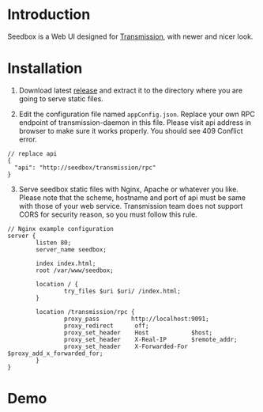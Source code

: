 # Introduction

Seedbox is a Web UI designed for [Transmission](https://github.com/transmission/transmission), with newer and nicer look.

# Installation

1. Download latest [release](https://github.com/noobly314/seedbox/releases/latest) and extract it to the directory where you are going to serve static files.

2. Edit the configuration file named `appConfig.json`. Replace your own RPC endpoint of transmission-daemon in this file. Please visit api address in browser to make sure it works properly. You should see 409 Conflict error.

```
// replace api
{
  "api": "http://seedbox/transmission/rpc"
}
```

3. Serve seedbox static files with Nginx, Apache or whatever you like. Please note that the scheme, hostname and port of api must be same with those of your web service. Transmission team does not support CORS for security reason, so you must follow this rule.

```
// Nginx example configuration
server {
        listen 80;
        server_name seedbox;

        index index.html;
        root /var/www/seedbox;

        location / {
                try_files $uri $uri/ /index.html;
        }

        location /transmission/rpc {
                proxy_pass         http://localhost:9091;
                proxy_redirect      off;
                proxy_set_header    Host            $host;
                proxy_set_header    X-Real-IP       $remote_addr;
                proxy_set_header    X-Forwarded-For $proxy_add_x_forwarded_for;
        }
}
```

# Demo
